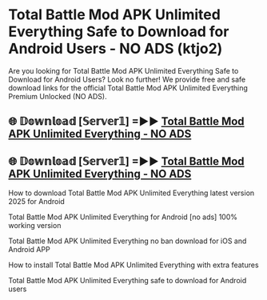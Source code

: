 # Total Battle Mod APK Unlimited Everything Safe to Download for Android Users - NO ADS (ktjo2)

Are you looking for Total Battle Mod APK Unlimited Everything Safe to Download for Android Users? Look no further! We provide free and safe download links for the official Total Battle Mod APK Unlimited Everything Premium Unlocked (NO ADS).

## 🌐 𝔻𝕠𝕨𝕟𝕝𝕠𝕒𝕕 [𝕊𝕖𝕣𝕧𝕖𝕣𝟙] =►► [Total Battle Mod APK Unlimited Everything - NO ADS](https://getmodsapk.pages.dev?q=Total+Battle+Mod+APK+Unlimited+Everything)

## 🌐 𝔻𝕠𝕨𝕟𝕝𝕠𝕒𝕕 [𝕊𝕖𝕣𝕧𝕖𝕣𝟙] =►► [Total Battle Mod APK Unlimited Everything - NO ADS](https://getmodsapk.pages.dev?q=Total+Battle+Mod+APK+Unlimited+Everything)

How to download Total Battle Mod APK Unlimited Everything latest version 2025 for Android

Total Battle Mod APK Unlimited Everything for Android [no ads] 100% working version

Total Battle Mod APK Unlimited Everything no ban download for iOS and Android APP

How to install Total Battle Mod APK Unlimited Everything with extra features

Total Battle Mod APK Unlimited Everything safe to download for Android users